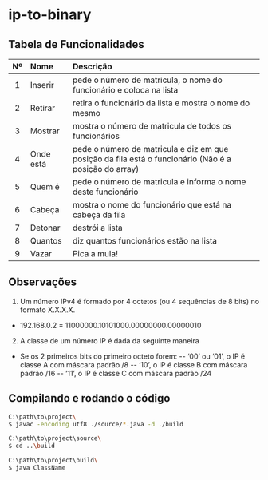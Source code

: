 # ip-to-binary

## Tabela de Funcionalidades

| Nº | Nome | Descrição |
|:--:|:--|:--|
| 1 | Inserir | pede o número de matricula, o nome do funcionário e coloca na lista |
| 2 | Retirar | retira o funcionário da lista e mostra o nome do mesmo |
| 3 | Mostrar | mostra o número de matricula de todos os funcionários |
| 4 | Onde está | pede o número de matricula e diz em que posição da fila está o funcionário (Não é a posição do array) |
| 5 | Quem é | pede o número de matricula e informa o nome deste funcionário |
| 6 | Cabeça | mostra o nome do funcionário que está na cabeça da fila |
| 7 | Detonar | destrói a lista |
| 8 | Quantos | diz quantos funcionários estão na lista |
| 9 | Vazar | Pica a mula! |

## Observações

1. Um número IPv4 é formado por 4 octetos (ou 4 sequências de 8 bits) no formato X.X.X.X.
 - 192.168.0.2 = 11000000.10101000.00000000.00000010
2. A classe de um número IP é dada da seguinte maneira
 - Se os 2 primeiros bits do primeiro octeto forem:
 -- ‘00’ ou ‘01’, o IP é classe A com máscara padrão /8
 -- ‘10’, o IP é classe B com máscara padrão /16
 -- ‘11’, o IP é classe C com máscara padrão /24

## Compilando e rodando o código

```bash
C:\path\to\project\
$ javac -encoding utf8 ./source/*.java -d ./build

C:\path\to\project\source\
$ cd ..\build

C:\path\to\project\build\
$ java ClassName
```
